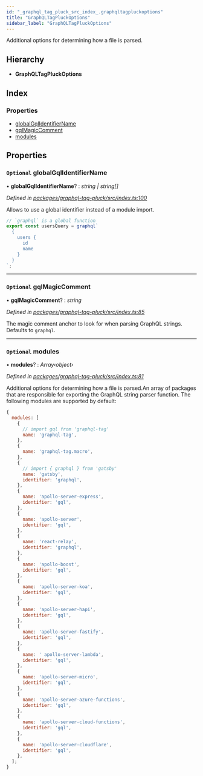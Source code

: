 ```yaml
---
id: "_graphql_tag_pluck_src_index_.graphqltagpluckoptions"
title: "GraphQLTagPluckOptions"
sidebar_label: "GraphQLTagPluckOptions"
---
```


Additional options for determining how a file is parsed.

## Hierarchy

* **GraphQLTagPluckOptions**

## Index

### Properties

* [globalGqlIdentifierName](_graphql_tag_pluck_src_index_.graphqltagpluckoptions.md#optional-globalgqlidentifiername)
* [gqlMagicComment](_graphql_tag_pluck_src_index_.graphqltagpluckoptions.md#optional-gqlmagiccomment)
* [modules](_graphql_tag_pluck_src_index_.graphqltagpluckoptions.md#optional-modules)

## Properties

### `Optional` globalGqlIdentifierName

• **globalGqlIdentifierName**? : *string | string[]*

*Defined in [packages/graphql-tag-pluck/src/index.ts:100](https://github.com/ardatan/graphql-tools/blob/master/packages/graphql-tag-pluck/src/index.ts#L100)*

Allows to use a global identifier instead of a module import.
```js
// `graphql` is a global function
export const usersQuery = graphql`
  {
    users {
      id
      name
    }
  }
`;
```

___

### `Optional` gqlMagicComment

• **gqlMagicComment**? : *string*

*Defined in [packages/graphql-tag-pluck/src/index.ts:85](https://github.com/ardatan/graphql-tools/blob/master/packages/graphql-tag-pluck/src/index.ts#L85)*

The magic comment anchor to look for when parsing GraphQL strings. Defaults to `graphql`.

___

### `Optional` modules

• **modules**? : *Array‹object›*

*Defined in [packages/graphql-tag-pluck/src/index.ts:81](https://github.com/ardatan/graphql-tools/blob/master/packages/graphql-tag-pluck/src/index.ts#L81)*

Additional options for determining how a file is parsed.An array of packages that are responsible for exporting the GraphQL string parser function. The following modules are supported by default:
```js
{
  modules: [
    {
      // import gql from 'graphql-tag'
      name: 'graphql-tag',
    },
    {
      name: 'graphql-tag.macro',
    },
    {
      // import { graphql } from 'gatsby'
      name: 'gatsby',
      identifier: 'graphql',
    },
    {
      name: 'apollo-server-express',
      identifier: 'gql',
    },
    {
      name: 'apollo-server',
      identifier: 'gql',
    },
    {
      name: 'react-relay',
      identifier: 'graphql',
    },
    {
      name: 'apollo-boost',
      identifier: 'gql',
    },
    {
      name: 'apollo-server-koa',
      identifier: 'gql',
    },
    {
      name: 'apollo-server-hapi',
      identifier: 'gql',
    },
    {
      name: 'apollo-server-fastify',
      identifier: 'gql',
    },
    {
      name: ' apollo-server-lambda',
      identifier: 'gql',
    },
    {
      name: 'apollo-server-micro',
      identifier: 'gql',
    },
    {
      name: 'apollo-server-azure-functions',
      identifier: 'gql',
    },
    {
      name: 'apollo-server-cloud-functions',
      identifier: 'gql',
    },
    {
      name: 'apollo-server-cloudflare',
      identifier: 'gql',
    },
  ];
}
```
